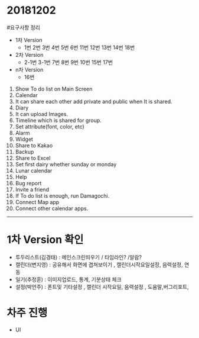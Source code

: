 20181202
=======================
#요구사항 정리
* 1차 Version
  * 1번 2번 3번 4번 5번 6번 11번 12번 13번 14번 18번
* 2차 Version
  * 2-1번 3-1번 7번 8번 9번 10번 15번 17번
* n차 Version
  * 16번
1. Show To do list on Main Screen
2. Calendar
  1. It can share each other add private and public when It is shared.
3. Diary
  1. It can upload Images.
4. Timeline which is shared for group.
5. Set attribute(font, color, etc)
6. Alarm
7. Widget
8. Share to Kakao
9. Backup
10. Share to Excel
11. Set first dairy whether sunday or monday
12. Lunar calendar
13. Help
14. Bug report
15. Invite a friend
16. If To do list is enough, run Damagochi.
17. Connect Map app
18. Connect other calendar apps.
---------------------------------------------------
# 1차 Version 확인
* 투두리스트(김경태) : 메인스크린띄우기 / 타임라인? /알람?
* 캘린더(변지영) : 공유해서 화면에 겹쳐보이기 , 캘린더시작요일설정, 음력설정, 연동
* 일기(추정훈) : 이미지업로드, 통계, 기분상태 체크
* 설정(박언주) : 폰트및 기타설정 , 캘린더 시작요일, 음력설정 , 도움말,버그리포트,

# 차주 진행
* UI 
